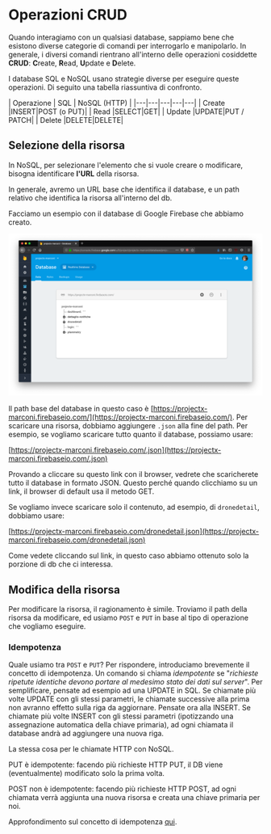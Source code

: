 <style>
.centered {
	text-align: center;
}
img.right_side {
  float: right;
  margin:5px 5px 0px 20px;
  width: 50%;
}
img.left_side {
  float:left;
  margin:5px 20px 0px 5px;
  width: 20%;
}

p.clear {
  clear: both;  
}
p.img-container {
  margin-bottom: 15px;
}

p.img-container::after {
  margin-bottom: 15px;
  overflow: hidden;
  clear: both;
}
</style>

# Operazioni CRUD

Quando interagiamo con un qualsiasi database, sappiamo bene che esistono diverse categorie di comandi per interrogarlo e manipolarlo. In generale, i diversi comandi rientrano all'interno delle operazioni cosiddette **CRUD**: **C**reate, **R**ead, **U**pdate e **D**elete.

I database SQL e NoSQL usano strategie diverse per eseguire queste operazioni. Di seguito una tabella riassuntiva di confronto.

| Operazione  | SQL | NoSQL (HTTP) |
|---|---|---|---|---|
| Create |INSERT|POST (o PUT)|
| Read  |SELECT|GET|
| Update  |UPDATE|PUT / PATCH|
| Delete  |DELETE|DELETE|

## Selezione della risorsa
In NoSQL, per selezionare l'elemento che si vuole creare o modificare, bisogna identificare **l'URL** della risorsa.

In generale, avremo un URL base che identifica il database, e un path relativo che identifica la risorsa all'interno del db.

Facciamo un esempio con il database di Google Firebase che abbiamo creato.

<p align="center">
<img title="google-firebase" alt="google-firebase" src="assets/firebase.png"></a>
</p>

Il path base del database in questo caso è [https://projectx-marconi.firebaseio.com/](https://projectx-marconi.firebaseio.com/). Per scaricare una risorsa, dobbiamo aggiungere `.json` alla fine del path. Per esempio, se vogliamo scaricare tutto quanto il database, possiamo usare:

[https://projectx-marconi.firebaseio.com/.json](https://projectx-marconi.firebaseio.com/.json)

Provando a cliccare su questo link con il browser, vedrete che scaricherete tutto il database in formato JSON. Questo perché quando clicchiamo su un link, il browser di default usa il metodo GET.

Se vogliamo invece scaricare solo il contenuto, ad esempio, di `dronedetail`, dobbiamo usare:

[https://projectx-marconi.firebaseio.com/dronedetail.json](https://projectx-marconi.firebaseio.com/dronedetail.json)

Come vedete cliccando sul link, in questo caso abbiamo ottenuto solo la porzione di db che ci interessa.

## Modifica della risorsa
Per modificare la risorsa, il ragionamento è simile. Troviamo il path della risorsa da modificare, ed usiamo `POST` e `PUT` in base al tipo di operazione che vogliamo eseguire.

### Idempotenza
Quale usiamo tra `POST` e `PUT`? Per rispondere, introduciamo brevemente il concetto di idempotenza. Un comando si chiama _idempotente_ se "_richieste ripetute identiche devono portare al medesimo stato dei dati sul server_". Per semplificare, pensate ad esempio ad una UPDATE in SQL. Se chiamate più volte UPDATE con gli stessi parametri, le chiamate successive alla prima non avranno effetto sulla riga da aggiornare. Pensate ora alla INSERT. Se chiamate più volte INSERT con gli stessi parametri (ipotizzando una assegnazione automatica della chiave primaria), ad ogni chiamata il database andrà ad aggiungere una nuova riga.

La stessa cosa per le chiamate HTTP con NoSQL.

PUT è idempotente: facendo più richieste HTTP PUT, il DB viene (eventualmente) modificato solo la prima volta.

POST non è idempotente: facendo più richieste HTTP POST, ad ogni chiamata verrà aggiunta una nuova risorsa e creata una chiave primaria per noi.

Approfondimento sul concetto di idempotenza [qui]( http://blog.loris.tissino.it/2013/06/http-rest-e-api.html).
